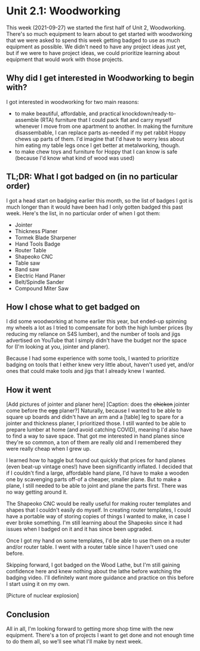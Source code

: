 # Unit 2.1: Woodworking
This week (2021-09-27) we started the first half of Unit 2, Woodworking.  There's so much equipment to learn about to get started with woodworking that we were asked to spend this week getting badged to use as much equipment as possible.  We didn't need to have any project ideas just yet, but if we were to have project ideas, we could prioritize learning about equipment that would work with those projects.

## Why did I get interested in Woodworking to begin with?
I got interested in woodworking for two main reasons: 
* to make beautiful, affordable, and practical knockdown/ready-to-assemble (RTA) furniture that I could pack flat and carry myself whenever I move from one apartment to another.  In making the furniture disassembable, I can replace parts as-needed if my pet rabbit Hoppy chews up parts of them.  I'd imagine that I'd have to worry less about him eating my table legs once I get better at metalworking, though.
* to make chew toys and furniture for Hoppy that I can know is safe (because I'd know what kind of wood was used)

## TL;DR: What I got badged on (in no particular order)
I got a head start on badging earlier this month, so the list of badges I got is much longer than it would have been had I only gotten badged this past week.  Here's the list, in no particular order of when I got them:
* Jointer
* Thickness Planer
* Tormek Blade Sharpener
* Hand Tools Badge
* Router Table
* Shapeoko CNC
* Table saw
* Band saw 
* Electric Hand Planer
* Belt/Spindle Sander
* Compound Miter Saw

## How I chose what to get badged on
I did some woodworking at home earlier this year, but ended-up spinning my wheels a lot as I tried to  compensate for both the high lumber prices (by reducing my reliance on S4S lumber), and the number of tools and jigs advertised on YouTube that I simply didn't have the budget nor the space for (I'm looking at you, jointer and planer).

Because I had some experience with some tools, I wanted to prioritize badging on tools that I either knew very little about, haven't used yet, and/or ones that could make tools and jigs that I already knew I wanted.

## How it went
[Add pictures of jointer and planer here]
[Caption: does the ~~chicken~~ jointer come before the ~~egg~~ planer?]
Naturally, because I wanted to be able to square up boards and didn't have an arm and a [table] leg to spare for a jointer and thickness planer, I prioritized those. I still wanted to be able to prepare lumber at home (and avoid catching COVID), meaning I'd also have to find a way to save space.  That got me interested in hand planes since they're so common, a ton of them are really old and I remembered they were really cheap when I grew up.

I learned how to haggle but found out quickly that prices for hand planes (even beat-up vintage ones!) have been significantly inflated. I decided that if I couldn't find a large, affordable hand plane, I'd have to make a wooden one by scavenging parts off-of a cheaper, smaller plane. But to make a plane, I still needed to be able to joint and plane the parts first.  There was no way getting around it.

The Shapeoko CNC would be really useful for making router templates and shapes that I couldn't easily do myself.  In creating router templates, I could have a portable way of storing copies of things I wanted to make, in case I ever broke something. I'm still learning about the Shapeoko since it had issues when I badged on it and it has since been upgraded.

Once I got my hand on some templates, I'd be able to use them on a router and/or router table. I went with a router table since I haven't used one before.

Skipping forward, I got badged on the Wood Lathe, but I'm still gaining confidence here and knew nothing about the lathe before watching the badging video.  I'll definitely want more guidance and practice on this before I start using it on my own.

[Picture of nuclear explosion]

## Conclusion
All in all, I'm looking forward to getting more shop time with the new equipment.  There's a ton of projects I want to get done and not enough time to do them all, so we'll see what I'll make by next week.